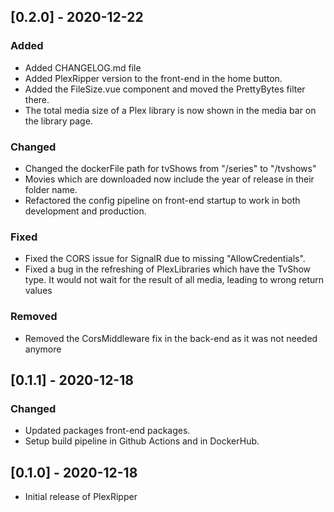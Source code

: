 ## [0.2.0] - 2020-12-22
### Added
 - Added CHANGELOG.md file
 - Added PlexRipper version to the front-end in the home button.
 - Added the FileSize.vue component and moved the PrettyBytes filter there.
 - The total media size of a Plex library is now shown in the media bar on the library page.

### Changed
- Changed the dockerFile path for tvShows from "/series" to "/tvshows"
- Movies which are downloaded now include the year of release in their folder name.
- Refactored the config pipeline on front-end startup to work in both development and production.

### Fixed
- Fixed the CORS issue for SignalR due to missing "AllowCredentials".
- Fixed a bug in the refreshing of PlexLibraries which have the TvShow type.
  It would not wait for the result of all media, leading to wrong return values

### Removed
- Removed the CorsMiddleware fix in the back-end as it was not needed anymore


## [0.1.1] - 2020-12-18

### Changed
 - Updated packages front-end packages.
 - Setup build pipeline in Github Actions and in DockerHub.

## [0.1.0] - 2020-12-18
 - Initial release of PlexRipper
